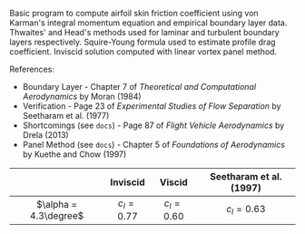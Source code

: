 Basic program to compute airfoil skin friction coefficient using von Karman's integral momentum equation and empirical boundary layer data. Thwaites' and Head's methods used for laminar and turbulent boundary layers respectively. Squire-Young formula used to estimate profile drag coefficient. Inviscid solution computed with linear vortex panel method.

References:

- Boundary Layer - Chapter 7 of _Theoretical and Computational Aerodynamics_ by Moran (1984)
- Verification - Page 23 of _Experimental Studies of Flow Separation_ by Seetharam et al. (1977)
- Shortcomings (see `docs`) - Page 87 of _Flight Vehicle Aerodynamics_ by Drela (2013)
- Panel Method (see `docs`) - Chapter 5 of _Foundations of Aerodynamics_ by Kuethe and Chow (1997)

|                       |   Inviscid   |    Viscid    | Seetharam et al. (1997) |
| :-------------------: | :----------: | :----------: | :---------------------: |
| $\alpha = 4.3\degree$ | $c_l = 0.77$ | $c_l = 0.60$ |      $c_l = 0.63$       |

